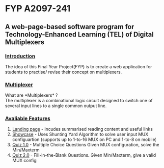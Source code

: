 # FYP A2097-241
## A web-page-based software program for Technology-Enhanced Learning (TEL) of Digital Multiplexers

### <u>Introduction</u>
<p>
    The idea of this Final Year Project(FYP) is to create a web application 
    for students to practise/ revise their concept on multiplexers.
</p>

### <u>Multiplexer</u>
<p>
    What are *Multiplexers* ?
    <br>
    The multiplexer is a combinational logic circuit designed to switch 
    one of several input lines to a single common output line.
</p>

### <u>Avaliable Features</u>
<ol>
    <li><a href="https://houndzel.github.io/MUX/index.html">Landing page</a> - incudes summarised reading content and useful links</li>
    <li><a href="https://houndzel.github.io/MUX/new_showcase/solver.html">Showcase</a> - Uses Shunting Yard Algorithm to solve user input MUX configuartion (supports up to 1-to-16 MUX on PC and 1-to-8 on mobile)</li>
    <li><a href="https://houndzel.github.io/MUX/practise/practise.html">Quiz 1.0</a> - Multiple Choice Questions Given MUX configuration, solve the Min/Maxterm</li>
    <li><a href="https://houndzel.github.io/MUX/quiz2/quiz2.html">Quiz 2.0</a> - Fill-in-the-Blank Questions. Given Min/Maxterm, give a valid MUX config</li>
</ol>

